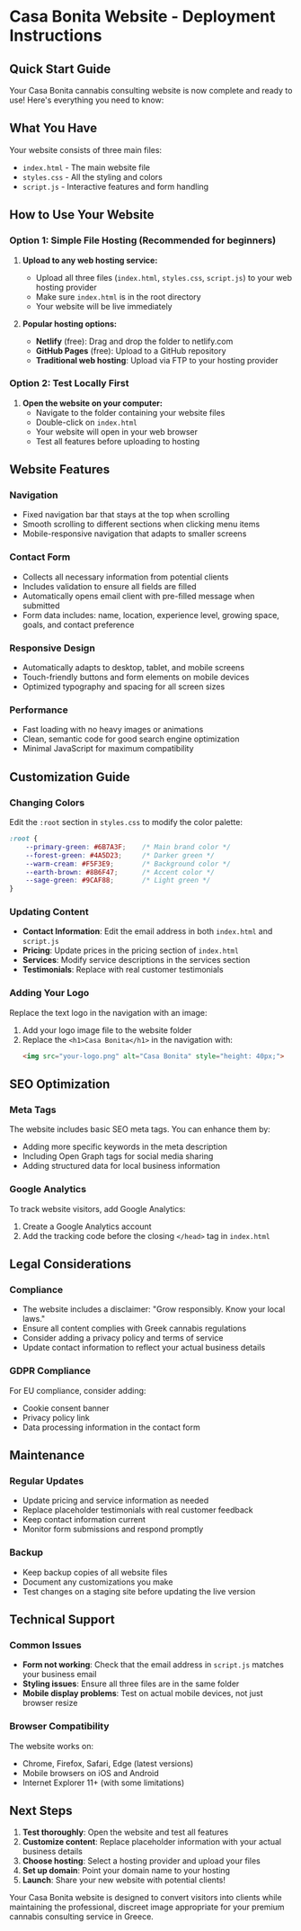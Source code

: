 # Casa Bonita Website - Deployment Instructions

## Quick Start Guide

Your Casa Bonita cannabis consulting website is now complete and ready to use! Here's everything you need to know:

## What You Have

Your website consists of three main files:
- `index.html` - The main website file
- `styles.css` - All the styling and colors
- `script.js` - Interactive features and form handling

## How to Use Your Website

### Option 1: Simple File Hosting (Recommended for beginners)

1. **Upload to any web hosting service:**
   - Upload all three files (`index.html`, `styles.css`, `script.js`) to your web hosting provider
   - Make sure `index.html` is in the root directory
   - Your website will be live immediately

2. **Popular hosting options:**
   - **Netlify** (free): Drag and drop the folder to netlify.com
   - **GitHub Pages** (free): Upload to a GitHub repository
   - **Traditional web hosting**: Upload via FTP to your hosting provider

### Option 2: Test Locally First

1. **Open the website on your computer:**
   - Navigate to the folder containing your website files
   - Double-click on `index.html`
   - Your website will open in your web browser
   - Test all features before uploading to hosting

## Website Features

### Navigation
- Fixed navigation bar that stays at the top when scrolling
- Smooth scrolling to different sections when clicking menu items
- Mobile-responsive navigation that adapts to smaller screens

### Contact Form
- Collects all necessary information from potential clients
- Includes validation to ensure all fields are filled
- Automatically opens email client with pre-filled message when submitted
- Form data includes: name, location, experience level, growing space, goals, and contact preference

### Responsive Design
- Automatically adapts to desktop, tablet, and mobile screens
- Touch-friendly buttons and form elements on mobile devices
- Optimized typography and spacing for all screen sizes

### Performance
- Fast loading with no heavy images or animations
- Clean, semantic code for good search engine optimization
- Minimal JavaScript for maximum compatibility

## Customization Guide

### Changing Colors
Edit the `:root` section in `styles.css` to modify the color palette:
```css
:root {
    --primary-green: #6B7A3F;    /* Main brand color */
    --forest-green: #4A5D23;     /* Darker green */
    --warm-cream: #F5F3E9;       /* Background color */
    --earth-brown: #8B6F47;      /* Accent color */
    --sage-green: #9CAF88;       /* Light green */
}
```

### Updating Content
- **Contact Information**: Edit the email address in both `index.html` and `script.js`
- **Pricing**: Update prices in the pricing section of `index.html`
- **Services**: Modify service descriptions in the services section
- **Testimonials**: Replace with real customer testimonials

### Adding Your Logo
Replace the text logo in the navigation with an image:
1. Add your logo image file to the website folder
2. Replace the `<h1>Casa Bonita</h1>` in the navigation with:
   ```html
   <img src="your-logo.png" alt="Casa Bonita" style="height: 40px;">
   ```

## SEO Optimization

### Meta Tags
The website includes basic SEO meta tags. You can enhance them by:
- Adding more specific keywords in the meta description
- Including Open Graph tags for social media sharing
- Adding structured data for local business information

### Google Analytics
To track website visitors, add Google Analytics:
1. Create a Google Analytics account
2. Add the tracking code before the closing `</head>` tag in `index.html`

## Legal Considerations

### Compliance
- The website includes a disclaimer: "Grow responsibly. Know your local laws."
- Ensure all content complies with Greek cannabis regulations
- Consider adding a privacy policy and terms of service
- Update contact information to reflect your actual business details

### GDPR Compliance
For EU compliance, consider adding:
- Cookie consent banner
- Privacy policy link
- Data processing information in the contact form

## Maintenance

### Regular Updates
- Update pricing and service information as needed
- Replace placeholder testimonials with real customer feedback
- Keep contact information current
- Monitor form submissions and respond promptly

### Backup
- Keep backup copies of all website files
- Document any customizations you make
- Test changes on a staging site before updating the live version

## Technical Support

### Common Issues
- **Form not working**: Check that the email address in `script.js` matches your business email
- **Styling issues**: Ensure all three files are in the same folder
- **Mobile display problems**: Test on actual mobile devices, not just browser resize

### Browser Compatibility
The website works on:
- Chrome, Firefox, Safari, Edge (latest versions)
- Mobile browsers on iOS and Android
- Internet Explorer 11+ (with some limitations)

## Next Steps

1. **Test thoroughly**: Open the website and test all features
2. **Customize content**: Replace placeholder information with your actual business details
3. **Choose hosting**: Select a hosting provider and upload your files
4. **Set up domain**: Point your domain name to your hosting
5. **Launch**: Share your new website with potential clients!

Your Casa Bonita website is designed to convert visitors into clients while maintaining the professional, discreet image appropriate for your premium cannabis consulting service in Greece.

